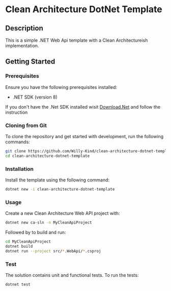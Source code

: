 # Clean Architecture DotNet Template

## Description

This is a simple .NET Web Api template with a Clean Architectureish implementation.

## Getting Started

### Prerequisites

Ensure you have the following prerequisites installed:

- .NET SDK (version 8)

If you don't have the .Net SDK installed wisit [Download.Net](https://dotnet.microsoft.com/en-us/download) and follow the instruction



### Cloning from Git
To clone the repository and get started with development, run the following commands:

```bash
git clone https://github.com/Willy-Kind/clean-architecture-dotnet-template.git
cd clean-architecture-dotnet-template
```

### Installation

Install the template using the following command:

```bash
dotnet new -i clean-architecture-dotnet-template
```

### Usage
Create a new Clean Architecture Web API project with:
```bash
dotnet new ca-sln -n MyCleanApiProject
```

Followed by to build and run:
```bash
cd MyCleanApiProject
dotnet build
dotnet run --project src/*.WebApi/*.csproj
```

### Test
The solution contains unit and functional tests.
To run the tests:
```bash
dotnet test
```
